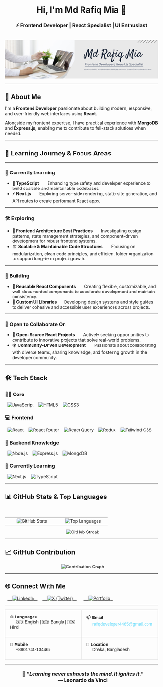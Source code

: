 <h1 align="center">Hi, I'm Md Rafiq Mia 👋</h1>
<h3 align="center">⚡ Frontend Developer | React Specialist | UI Enthusiast</h3>

<p align="center">
  <img src="img/rafiqmia65.png" alt="Md Rafiq Mia" />
</p>

---

## 💫 About Me

I'm a **Frontend Developer** passionate about building modern, responsive, and user-friendly web interfaces using **React**.

Alongside my frontend expertise, I have practical experience with **MongoDB** and **Express.js**, enabling me to contribute to full-stack solutions when needed.

---

## 🧠 Learning Journey & Focus Areas

---

### 🌱 Currently Learning

- 📘 **TypeScript**  
      Enhancing type safety and developer experience to build scalable and maintainable codebases.
- ⚡ **Next.js**  
      Exploring server-side rendering, static site generation, and API routes to create performant React apps.

---

### 🛠 Exploring

- 🧩 **Frontend Architecture Best Practices**  
      Investigating design patterns, state management strategies, and component-driven development for robust frontend systems.
- 🏗️ **Scalable & Maintainable Code Structures**  
      Focusing on modularization, clean code principles, and efficient folder organization to support long-term project growth.

---

### 📘 Building

- 🧱 **Reusable React Components**  
      Creating flexible, customizable, and well-documented components to accelerate development and maintain consistency.
- 🎨 **Custom UI Libraries**  
     Developing design systems and style guides to deliver cohesive and accessible user experiences across projects.

---

### 🤝 Open to Collaborate On

- 🚀 **Open-Source React Projects**  
      Actively seeking opportunities to contribute to innovative projects that solve real-world problems.
- 🌍 **Community-Driven Development**  
      Passionate about collaborating with diverse teams, sharing knowledge, and fostering growth in the developer community.

---

## 🛠 Tech Stack

### 👨‍💻 Core

<p>
  <img src="https://img.shields.io/badge/JavaScript-F7DF1E?style=for-the-badge&logo=javascript&logoColor=000" alt="JavaScript" />&nbsp;
  <img src="https://img.shields.io/badge/HTML5-E34F26?style=for-the-badge&logo=html5&logoColor=fff" alt="HTML5" />&nbsp;
  <img src="https://img.shields.io/badge/CSS3-1572B6?style=for-the-badge&logo=css3&logoColor=fff" alt="CSS3" />
</p>

### 💻 Frontend

<p>
  <img src="https://img.shields.io/badge/React-20232A?style=for-the-badge&logo=react&logoColor=61DAFB" alt="React" />&nbsp;
  <img src="https://img.shields.io/badge/React_Router-CA4245?style=for-the-badge&logo=react-router&logoColor=fff" alt="React Router" />&nbsp;
  <img src="https://img.shields.io/badge/React_Query-FF4154?style=for-the-badge&logo=react-query&logoColor=fff" alt="React Query" />&nbsp;
  <img src="https://img.shields.io/badge/Redux-593D88?style=for-the-badge&logo=redux&logoColor=fff" alt="Redux" />&nbsp;
  <img src="https://img.shields.io/badge/Tailwind_CSS-06B6D4?style=for-the-badge&logo=tailwind-css&logoColor=fff" alt="Tailwind CSS" />
</p>

### 🧠 Backend Knowledge

<p>
  <img src="https://img.shields.io/badge/Node.js-339933?style=for-the-badge&logo=node.js&logoColor=fff" alt="Node.js" />&nbsp;
  <img src="https://img.shields.io/badge/Express.js-000000?style=for-the-badge&logo=express&logoColor=fff" alt="Express.js" />&nbsp;
  <img src="https://img.shields.io/badge/MongoDB-47A248?style=for-the-badge&logo=mongodb&logoColor=fff" alt="MongoDB" />
</p>

### 🚀 Currently Learning

<p>
  <img src="https://img.shields.io/badge/Next.js-000000?style=for-the-badge&logo=next.js&logoColor=fff" alt="Next.js" />&nbsp;
  <img src="https://img.shields.io/badge/TypeScript-3178C6?style=for-the-badge&logo=typescript&logoColor=fff" alt="TypeScript" />
</p>

---

## 📊 GitHub Stats & Top Languages

<table align="center" width="100%">
  <tr>
    <td align="center" width="50%">
      <img src="https://github-readme-stats.vercel.app/api?username=rafiqmia65&show_icons=true&theme=radical&hide_border=true&rank_icon=github" alt="GitHub Stats" />
    </td>
    <td align="center" width="50%">
      <img src="https://github-readme-stats.vercel.app/api/top-langs/?username=rafiqmia65&layout=compact&theme=radical&hide_border=true" alt="Top Languages" />
    </td>
  </tr>
</table>

<p align="center">
  <img src="https://github-readme-streak-stats.vercel.app/?user=rafiqmia65&theme=radical&hide_border=true" alt="GitHub Streak"/>
</p>

---

## 📈 GitHub Contribution

<p align="center">
  <img src="https://github-readme-activity-graph.vercel.app/graph?username=rafiqmia65&theme=react-dark" alt="Contribution Graph" />
</p>

---

## 🌐 Connect With Me

<p align="left">
  <a href="https://www.linkedin.com/in/rafiqmia65/" target="_blank">
    <img src="https://img.shields.io/badge/LinkedIn-0A66C2?style=for-the-badge&logo=linkedin&logoColor=white" alt="LinkedIn" />
  </a>&nbsp;
  <a href="https://x.com/rafiqmia65" target="_blank">
    <img src="https://img.shields.io/badge/X-000000?style=for-the-badge&logo=x&logoColor=white" alt="X (Twitter)" />
  </a>&nbsp;
    <a href="https://rafiqmia.netlify.app/" target="_blank">
    <img src="https://img.shields.io/badge/Portfolio-24292e?style=for-the-badge&logo=vercel&logoColor=white" alt="Portfolio" />
  </a>
</p>

---

<table align="center" width="100%" style="border-collapse: collapse; font-family: Arial, sans-serif;">
  <tr>
    <td width="50%" style="padding: 15px; border: 1px solid #e0e0e0; vertical-align: top;">
      <p style="margin: 0 0 10px 0;">🌐 <strong>Languages</strong><br/>
      <span style="margin-left: 20px;">🇬🇧 English | 🇧🇩 Bangla | 🇮🇳 Hindi</span></p>
    </td>
    <td width="50%" style="padding: 15px; border: 1px solid #e0e0e0; vertical-align: top;">
      <p style="margin: 0 0 10px 0;">📫 <strong>Email</strong><br/>
      <span style="margin-left: 20px;"><a href="mailto:rafiqdeveloper4465@gmail.com" style="color: #61DAFB; text-decoration: none;">rafiqdeveloper4465@gmail.com</a></span></p>
    </td>
  </tr>
  <tr>
    <td width="50%" style="padding: 15px; border: 1px solid #e0e0e0; vertical-align: top;">
      <p style="margin: 0 0 10px 0;">📱 <strong>Mobile</strong><br/>
      <span style="margin-left: 20px;">+8801741-134465</span></p>
    </td>
    <td width="50%" style="padding: 15px; border: 1px solid #e0e0e0; vertical-align: top;">
      <p style="margin: 0 0 10px 0;">📍 <strong>Location</strong><br/>
      <span style="margin-left: 20px;">Dhaka, Bangladesh</span></p>
    </td>
  </tr>
</table>

---

<h3 align="center">
  🚀 <i>"Learning never exhausts the mind. It ignites it."</i><br />
  — <strong>Leonardo da Vinci</strong>
</h3>
